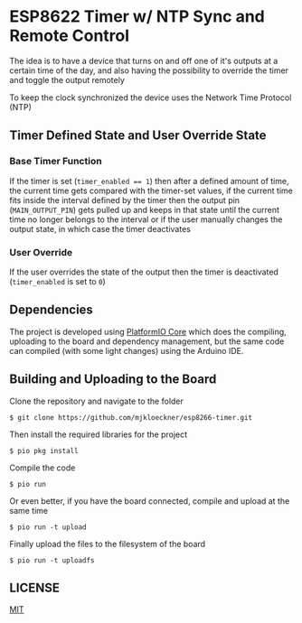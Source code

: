 # ESP8622 Timer w/ NTP Sync and Remote Control

The idea is to have a device that turns on and off one of it's outputs at a
certain time of the day, and also having the possibility to override the timer
and toggle the output remotely

To keep the clock synchronized the device uses the Network Time Protocol (NTP)

## Timer Defined State and User Override State

### Base Timer Function

If the timer is set (`timer_enabled == 1`) then after a defined amount of
time, the current time gets compared with the timer-set values, if the current
time fits inside the interval defined by the timer then the output pin
(`MAIN_OUTPUT_PIN`) gets pulled up and keeps in that state until the current
time no longer belongs to the interval or if the user manually changes the
output state, in which case the timer deactivates

### User Override

If the user overrides the state of the output then the timer is deactivated
(`timer_enabled` is set to `0`)

## Dependencies

The project is developed using  [PlatformIO
Core](https://docs.platformio.org/en/latest/core/index.html) which does the
compiling, uploading to the board and dependency management, but the same code
can compiled (with some light changes) using the Arduino IDE.

## Building and Uploading to the Board

Clone the repository and navigate to the folder

```console
$ git clone https://github.com/mjkloeckner/esp8266-timer.git
```

Then install the required libraries for the project

```console
$ pio pkg install
```

Compile the code 

```console
$ pio run
```

Or even better, if you have the board connected, compile and upload at the same
time

```console
$ pio run -t upload
```

Finally upload the files to the filesystem of the board

```console
$ pio run -t uploadfs
```

## LICENSE

[MIT](./LICENSE)
